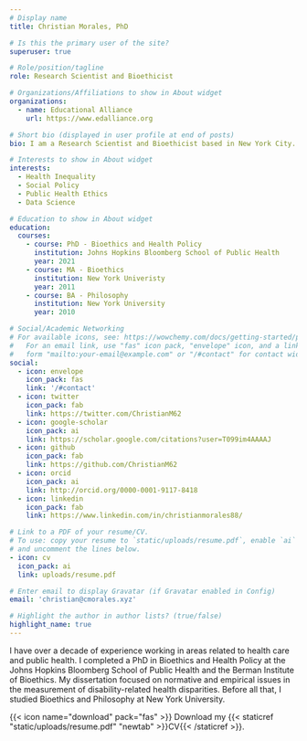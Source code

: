 ```yaml
---
# Display name
title: Christian Morales, PhD

# Is this the primary user of the site?
superuser: true

# Role/position/tagline
role: Research Scientist and Bioethicist

# Organizations/Affiliations to show in About widget
organizations:
  - name: Educational Alliance
    url: https://www.edalliance.org

# Short bio (displayed in user profile at end of posts)
bio: I am a Research Scientist and Bioethicist based in New York City.

# Interests to show in About widget
interests:
  - Health Inequality
  - Social Policy
  - Public Health Ethics
  - Data Science

# Education to show in About widget
education:
  courses:
    - course: PhD - Bioethics and Health Policy
      institution: Johns Hopkins Bloomberg School of Public Health
      year: 2021
    - course: MA - Bioethics
      institution: New York Univeristy
      year: 2011
    - course: BA - Philosophy
      institution: New York University
      year: 2010

# Social/Academic Networking
# For available icons, see: https://wowchemy.com/docs/getting-started/page-builder/#icons
#   For an email link, use "fas" icon pack, "envelope" icon, and a link in the
#   form "mailto:your-email@example.com" or "/#contact" for contact widget.
social:
  - icon: envelope
    icon_pack: fas
    link: '/#contact'
  - icon: twitter
    icon_pack: fab
    link: https://twitter.com/ChristianM62
  - icon: google-scholar
    icon_pack: ai
    link: https://scholar.google.com/citations?user=T099im4AAAAJ
  - icon: github
    icon_pack: fab
    link: https://github.com/ChristianM62
  - icon: orcid
    icon_pack: ai
    link: http://orcid.org/0000-0001-9117-8418
  - icon: linkedin
    icon_pack: fab
    link: https://www.linkedin.com/in/christianmorales88/

# Link to a PDF of your resume/CV.
# To use: copy your resume to `static/uploads/resume.pdf`, enable `ai` icons in `params.toml`,
# and uncomment the lines below.
- icon: cv
  icon_pack: ai
  link: uploads/resume.pdf

# Enter email to display Gravatar (if Gravatar enabled in Config)
email: 'christian@cmorales.xyz'

# Highlight the author in author lists? (true/false)
highlight_name: true
---
```


I have over a decade of experience working in areas related to health care and public health. I completed a PhD in Bioethics and Health Policy at the Johns Hopkins Bloomberg School of Public Health and the Berman Institute of Bioethics. My dissertation focused on normative and empirical issues in the measurement of disability-related health disparities. Before all that, I studied Bioethics and Philosophy at New York University.

{{< icon name="download" pack="fas" >}} Download my {{< staticref "static/uploads/resume.pdf" "newtab" >}}CV{{< /staticref >}}.
